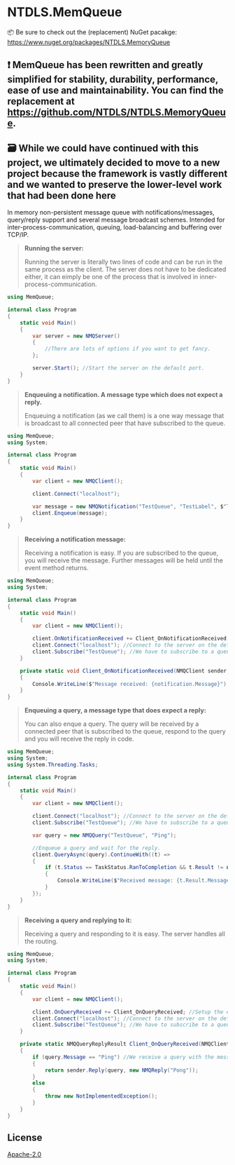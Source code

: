 # NTDLS.MemQueue

📦 Be sure to check out the (replacement) NuGet pacakge: https://www.nuget.org/packages/NTDLS.MemoryQueue

## ❗ MemQueue has been rewritten and greatly simplified for stability, durability, performance, ease of use and maintainability. You can find the replacement at https://github.com/NTDLS/NTDLS.MemoryQueue.

## 🗃️ While we could have continued with this project, we ultimately decided to move to a new project because the framework is vastly different and we wanted to preserve the lower-level work that had been done here

In memory non-persistent message queue with notifications/messages, query/reply support and several message broadcast schemes. Intended for inter-process-communication, queuing, load-balancing and buffering over TCP/IP.

>**Running the server:**
>
>Running the server is literally two lines of code and can be run in the same process as the client.
>The server does not have to be dedicated either, it can eimply be one of the process that is involved in inner-process-communication.
```csharp
using MemQueue;

internal class Program
{
    static void Main()
    {
        var server = new NMQServer()
        {
            //There are lots of options if you want to get fancy.
        };

        server.Start(); //Start the server on the default port.
    }
}
```


>**Enqueuing a notification. A message type which does not expect a reply.**
>
>Enqueuing a notification (as we call them) is a one way message that is broadcast to all connected peer that have
>subscribed to the queue.
```csharp
using MemQueue;
using System;

internal class Program
{
    static void Main()
    {
        var client = new NMQClient();

        client.Connect("localhost");

        var message = new NMQNotification("TestQueue", "TestLabel", $"This is a message sent at {DateTime.Now:u}!");
        client.Enqueue(message);
    }
}
```

>**Receiving a notification message:**
>
>Receiving a notification is easy. If you are subscribed to the queue, you will receive the message. Further messages will be held until the event method returns.
```csharp
using MemQueue;
using System;

internal class Program
{
    static void Main()
    {
        var client = new NMQClient();

        client.OnNotificationReceived += Client_OnNotificationReceived; //Setup the event handler
        client.Connect("localhost"); //Connect to the server on the default port.
        client.Subscribe("TestQueue"); //We have to subscribe to a queue, otherwise we wont receive anything.
    }

    private static void Client_OnNotificationReceived(NMQClient sender, NMQNotification notification)
    {
        Console.WriteLine($"Message received: {notification.Message}");
    }
}
```


>**Enqueuing a query, a message type that does expect a reply:**
>
>You can also enque a query. The query will be received by a connected peer that is subscribed to the queue,
>respond to the query and you will receive the reply in code.
```csharp
using MemQueue;
using System;
using System.Threading.Tasks;

internal class Program
{
    static void Main()
    {
        var client = new NMQClient();

        client.Connect("localhost"); //Connect to the server on the default port.
        client.Subscribe("TestQueue"); //We have to subscribe to a queue, otherwise we wont receive anything.

        var query = new NMQQuery("TestQueue", "Ping");

        //Enqueue a query and wait for the reply.
        client.QueryAsync(query).ContinueWith((t) =>
        {
            if (t.Status == TaskStatus.RanToCompletion && t.Result != null)
            {
                Console.WriteLine($"Received message: {t.Result.Message}.");
            }
        });
    }
}
```


>**Receiving a query and replying to it:**
>
>Receiving a query and responding to it is easy. The server handles all the routing.
```csharp
using MemQueue;
using System;

internal class Program
{
    static void Main()
    {
        var client = new NMQClient();

        client.OnQueryReceived += Client_OnQueryReceived; //Setup the event handler.
        client.Connect("localhost"); //Connect to the server on the default port.
        client.Subscribe("TestQueue"); //We have to subscribe to a queue, otherwise we wont receive anything.
    }

    private static NMQQueryReplyResult Client_OnQueryReceived(NMQClient sender, NMQQuery query)
    {
        if (query.Message == "Ping") //We receive a query with the message "Ping", reply with "Pong".
        {
            return sender.Reply(query, new NMQReply("Pong"));
        }
        else
        {
            throw new NotImplementedException();
        }
    }
}
```

## License
[Apache-2.0](https://choosealicense.com/licenses/apache-2.0/)
